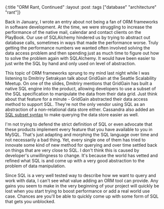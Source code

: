 {:title "ORM Rant, Continued"
 :layout :post
 :tags ["database" "architecture" "rant"]}

Back in January, I wrote an entry about not being a fan of ORM frameworks in
software development. At the time, we were struggling to increase the performance
of the native mail, calendar and contact clients on the PlayBook. Our use of
SQLAlchemy hindered us by trying to abstract out database calls, sometimes in
ways that made the performance worse. Truly getting the performance numbers we
wanted often involved solving the data access problem and then spending just as
much time to figure out how to solve the problem again with SQLAlchemy. It would
have been easier to just write the SQL by hand and only used on level of abstraction.

This topic of ORM frameworks sprung to my mind last night while I was listening
to Dmitriry Setrakyan talk about GridGain at the Seattle Scalability Meetup. On
one of the slides, Dmitriry mentions that GridGain has built a native SQL engine
into the product, allowing developers to use a subset of the SQL specification to
manipulate the data from their data grid. Just think about that feature for a
minute - GridGain abstracted their data access method to support SQL. They're not
the only vendor using SQL as an abstraction of a non-relational data store either.
Cassandra also added an [SQL subset syntax][cql] to make querying the data store
easier as well.

I'm not trying to defend the strict definition of SQL or even advocate that these
products implement every feature that you have available to you in MySQL. That's
just adapting and morphing the SQL language over time and not necessarily a bad
thing. Yet, every single one of them has tried to innovate some kind of new method
for querying and over time settled back on things that are very close to SQL. I
don't think this is caused by developer's unwillingness to change. It's because the
world has vetted and refined what SQL is and come up with a very good abstraction
to the problem of data manipulation.

Since SQL is a very well tested way to describe how we want to query and work with
data, I can't see what value adding an ORM tool can provide. Any gains you seem to
make in the very beginning of your project will quickly be lost when you start trying
to boost performance or add a real world use case. Chances are you'll be able to
quickly come up with some form of SQL that gets you unblocked.

[cql]: http://www.slideshare.net/jericevans/cql-sql-in-cassandra
